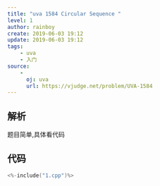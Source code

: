 ```yaml
---
title: "uva 1584 Circular Sequence "
level: 1
author: rainboy
create: 2019-06-03 19:12
update: 2019-06-03 19:12
tags:
    - uva
    - 入门
source:
    - 
      oj: uva
      url: https://vjudge.net/problem/UVA-1584
---
```


## 解析

题目简单,具体看代码

## 代码

```c
<%-include("1.cpp")%>
```

